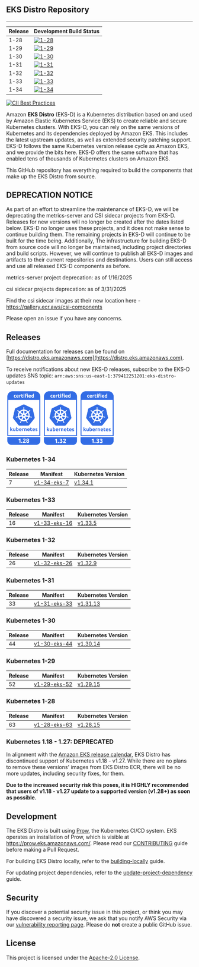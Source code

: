 ## EKS Distro Repository
---

| Release | Development Build Status                                                                                                                  |
|---------|-------------------------------------------------------------------------------------------------------------------------------------------|
| 1-28    | [![1-28](https://prow.eks.amazonaws.com/badge.svg?jobs=build-1-28-postsubmit)](https://prow.eks.amazonaws.com/?job=build-1-28-postsubmit) |
| 1-29    | [![1-29](https://prow.eks.amazonaws.com/badge.svg?jobs=build-1-29-postsubmit)](https://prow.eks.amazonaws.com/?job=build-1-29-postsubmit) |
| 1-30    | [![1-30](https://prow.eks.amazonaws.com/badge.svg?jobs=build-1-30-postsubmit)](https://prow.eks.amazonaws.com/?job=build-1-30-postsubmit) |
| 1-31    | [![1-31](https://prow.eks.amazonaws.com/badge.svg?jobs=build-1-31-postsubmit)](https://prow.eks.amazonaws.com/?job=build-1-31-postsubmit) |
| 1-32    | [![1-32](https://prow.eks.amazonaws.com/badge.svg?jobs=build-1-32-postsubmit)](https://prow.eks.amazonaws.com/?job=build-1-32-postsubmit) |
| 1-33    | [![1-33](https://prow.eks.amazonaws.com/badge.svg?jobs=build-1-33-postsubmit)](https://prow.eks.amazonaws.com/?job=build-1-33-postsubmit) |
| 1-34    | [![1-34](https://prow.eks.amazonaws.com/badge.svg?jobs=build-1-34-postsubmit)](https://prow.eks.amazonaws.com/?job=build-1-34-postsubmit) |

[![CII Best Practices](https://bestpractices.coreinfrastructure.org/projects/6111/badge)](https://bestpractices.coreinfrastructure.org/projects/6111)

Amazon **EKS Distro** (EKS-D) is a Kubernetes distribution based on and used by
Amazon Elastic Kubernetes Service (EKS) to create reliable and secure Kubernetes
clusters. With EKS-D, you can rely on the same versions of Kubernetes and its
dependencies deployed by Amazon EKS. This includes the latest upstream updates,
as well as extended security patching support. EKS-D follows the same Kubernetes
version release cycle as Amazon EKS, and we provide the bits here. EKS-D offers
the same software that has enabled tens of thousands of Kubernetes clusters on
Amazon EKS.

This GitHub repository has everything required to build the components that make
up the EKS Distro from source.

## DEPRECATION NOTICE
As part of an effort to streamline the maintenance of EKS-D, we will be deprecating 
the metrics-server and CSI sidecar projects from EKS-D. Releases for new versions will 
no longer be created after the dates listed below. EKS-D no longer uses these projects, 
and it does not make sense to continue building them. The remaining projects in EKS-D 
will continue to be built for the time being. Additionally, The infrastructure for 
building EKS-D from source code will no longer be maintained, including project 
directories and build scripts. However, we will continue to publish all EKS-D images 
and artifacts to their current repositories and destinations. Users can still access 
and use all released EKS-D components as before.

metrics-server project deprecation: as of 1/16/2025

csi sidecar projects deprecation: as of 3/31/2025

Find the csi sidecar images at their new location here - https://gallery.ecr.aws/csi-components

Please open an issue if you have any concerns.

## Releases

Full documentation for releases can be found on [https://distro.eks.amazonaws.com](https://distro.eks.amazonaws.com).

To receive notifications about new EKS-D releases, subscribe to the EKS-D updates SNS topic:
`arn:aws:sns:us-east-1:379412251201:eks-distro-updates`

[<img src="docs/contents/certified-kubernetes-1.28-color.svg" height=150>](https://github.com/cncf/k8s-conformance/pull/2847)
[<img src="docs/contents/certified-kubernetes-1.32-color.svg" height=150>](https://github.com/cncf/k8s-conformance/pull/3598)
[<img src="docs/contents/certified-kubernetes-1.33-color.svg" height=150>](https://github.com/cncf/k8s-conformance/pull/3774)
<!--
Source: https://github.com/cncf/artwork/tree/master/projects/kubernetes/certified-kubernetes
-->
### Kubernetes 1-34

| Release | Manifest | Kubernetes Version                                                      |
| -- | --- |-------------------------------------------------------------------------|
| 7 | [v1-34-eks-7](https://distro.eks.amazonaws.com/kubernetes-1-34/kubernetes-1-34-eks-7.yaml) | [v1.34.1](https://github.com/kubernetes/kubernetes/release/tag/v1.34.1) |
### Kubernetes 1-33

| Release | Manifest | Kubernetes Version                                                      |
| -- | --- |-------------------------------------------------------------------------|
| 16 | [v1-33-eks-16](https://distro.eks.amazonaws.com/kubernetes-1-33/kubernetes-1-33-eks-16.yaml) | [v1.33.5](https://github.com/kubernetes/kubernetes/release/tag/v1.33.5) |

### Kubernetes 1-32

| Release | Manifest | Kubernetes Version                                                      |
| -- | --- |-------------------------------------------------------------------------|
| 26 | [v1-32-eks-26](https://distro.eks.amazonaws.com/kubernetes-1-32/kubernetes-1-32-eks-26.yaml) | [v1.32.9](https://github.com/kubernetes/kubernetes/release/tag/v1.32.9) |

### Kubernetes 1-31

| Release | Manifest | Kubernetes Version                                                        |
| -- | --- |---------------------------------------------------------------------------|
| 33 | [v1-31-eks-33](https://distro.eks.amazonaws.com/kubernetes-1-31/kubernetes-1-31-eks-33.yaml) | [v1.31.13](https://github.com/kubernetes/kubernetes/release/tag/v1.31.13) |

### Kubernetes 1-30

| Release | Manifest | Kubernetes Version |
| -- | --- | --- |
| 44 | [v1-30-eks-44](https://distro.eks.amazonaws.com/kubernetes-1-30/kubernetes-1-30-eks-44.yaml) | [v1.30.14](https://github.com/kubernetes/kubernetes/release/tag/v1.30.14) |

### Kubernetes 1-29

| Release | Manifest | Kubernetes Version |
| -- | --- | --- |
| 52 | [v1-29-eks-52](https://distro.eks.amazonaws.com/kubernetes-1-29/kubernetes-1-29-eks-52.yaml) | [v1.29.15](https://github.com/kubernetes/kubernetes/release/tag/v1.29.15) |

### Kubernetes 1-28

| Release | Manifest | Kubernetes Version |
| -- | --- | --- |
| 63 | [v1-28-eks-63](https://distro.eks.amazonaws.com/kubernetes-1-28/kubernetes-1-28-eks-63.yaml) | [v1.28.15](https://github.com/kubernetes/kubernetes/release/tag/v1.28.15) |

### Kubernetes 1.18 - 1.27: DEPRECATED

In alignment with the [Amazon EKS release calendar](https://docs.aws.amazon.com/eks/latest/userguide/kubernetes-versions.html#kubernetes-release-calendar),
EKS Distro has discontinued support of Kubernetes v1.18 - v1.27. While there are
no plans to remove these versions' images from EKS Distro ECR, there will be no
more updates, including security fixes, for them.

**Due to the increased security risk this poses, it is HIGHLY recommended that
users of v1.18 - v1.27 update to a supported version (v1.28+) as soon as
possible.**

## Development

The EKS Distro is built using
[Prow](https://github.com/kubernetes/test-infra/tree/master/prow), the
Kubernetes CI/CD system. EKS operates an installation of Prow, which is visible
at https://prow.eks.amazonaws.com/. Please read our
[CONTRIBUTING](CONTRIBUTING.md) guide before making a Pull Request.

For building EKS Distro locally, refer to the
[building-locally](docs/development/building-locally.md) guide.

For updating project dependencies, refer to the
[update-project-dependency](docs/development/update-project-dependency.md) guide.

## Security

If you discover a potential security issue in this project, or think you may
have discovered a security issue, we ask that you notify AWS Security via our
[vulnerability reporting page](http://aws.amazon.com/security/vulnerability-reporting/).
Please do **not** create a public GitHub issue.

## License

This project is licensed under the [Apache-2.0 License](LICENSE).
